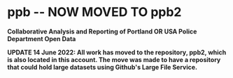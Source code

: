 # ppb -- NOW MOVED TO ppb2
__Collaborative Analysis and Reporting of Portland OR USA Police Department Open Data__

__UPDATE 14 June 2022:  All work has moved to the repository, ppb2, which is also located in this account.  The move was made to have a repository that could hold large datasets using Github's Large File Service.__

